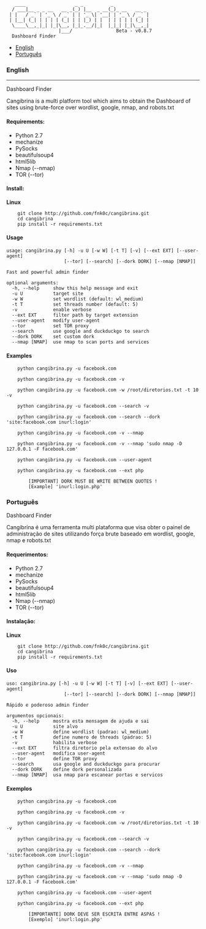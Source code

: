 ```
   ____                  _ _          _             
  / ___|__ _ _ __   __ _(_) |__  _ __(_)_ __   __ _ 
 | |   / _` | '_ \ / _` | | '_ \| '__| | '_ \ / _` |
 | |__| (_| | | | | (_| | | |_) | |  | | | | | (_| |
  \____\__,_|_| |_|\__, |_|_.__/|_|  |_|_| |_|\__,_|
	               |___/                Beta - v0.8.7
  Dashboard Finder
```

* [English](#english) 
* [Português](#português)  

### English
- - -
Dashboard Finder 

Cangibrina is a multi platform tool which aims to obtain the Dashboard of sites using brute-force 
over wordlist, google, nmap, and robots.txt

#### Requirements:  

* Python 2.7    
* mechanize  
* PySocks  
* beautifulsoup4  
* html5lib  
* Nmap (--nmap)  
* TOR (--tor)  

#### Install:         

**Linux**  
```
	git clone http://github.com/fnk0c/cangibrina.git
	cd cangibrina
	pip install -r requirements.txt
```

#### Usage

```
usage: cangibrina.py [-h] -u U [-w W] [-t T] [-v] [--ext EXT] [--user-agent]
                     [--tor] [--search] [--dork DORK] [--nmap [NMAP]]

Fast and powerful admin finder

optional arguments:
  -h, --help     show this help message and exit
  -u U           target site
  -w W           set wordlist (default: wl_medium)
  -t T           set threads number (default: 5)
  -v             enable verbose
  --ext EXT      filter path by target extension
  --user-agent   modify user-agent
  --tor          set TOR proxy
  --search       use google and duckduckgo to search
  --dork DORK    set custom dork
  --nmap [NMAP]  use nmap to scan ports and services

```

#### Examples


```
	python cangibrina.py -u facebook.com

	python cangibrina.py -u facebook.com -v

	python cangibrina.py -u facebook.com -w /root/diretorios.txt -t 10 -v

	python cangibrina.py -u facebook.com --search -v

	python cangibrina.py -u facebook.com --search --dork 'site:facebook.com inurl:login'

	python cangibrina.py -u facebook.com -v --nmap

	python cangibrina.py -u facebook.com -v --nmap 'sudo nmap -D 127.0.0.1 -F facebook.com'

	python cangibrina.py -u facebook.com --user-agent

	python cangibrina.py -u facebook.com --ext php

		[IMPORTANT] DORK MUST BE WRITE BETWEEN QUOTES !
		[Example] 'inurl:login.php'
```

### Português

Dashboard Finder 

Cangibrina é uma ferramenta multi plataforma que visa obter o painel de administração de sites utilizando força brute baseado em wordlist, google, nmap e robots.txt  

#### Requerimentos:  

* Python 2.7    
* mechanize  
* PySocks  
* beautifulsoup4  
* html5lib  
* Nmap (--nmap)  
* TOR (--tor)  

#### Instalação:         

**Linux**  
```
	git clone http://github.com/fnk0c/cangibrina.git
	cd cangibrina
	pip install -r requirements.txt
```

#### Uso

```
uso: cangibrina.py [-h] -u U [-w W] [-t T] [-v] [--ext EXT] [--user-agent]
                     [--tor] [--search] [--dork DORK] [--nmap [NMAP]]

Rápido e poderoso admin finder

argumentos opcionais:
  -h, --help     mostra esta mensagem de ajuda e sai
  -u U           site alvo
  -w W           define wordlist (padrao: wl_medium)
  -t T           define numero de threads (padrao: 5)
  -v             habilita verbose
  --ext EXT      filtra diretorio pela extensao do alvo
  --user-agent   modifica user-agent
  --tor          define TOR proxy
  --search       usa google and duckduckgo para procurar
  --dork DORK    define dork personalizada
  --nmap [NMAP]  usa nmap para escanear portas e servicos

```

#### Exemplos


```
	python cangibrina.py -u facebook.com

	python cangibrina.py -u facebook.com -v

	python cangibrina.py -u facebook.com -w /root/diretorios.txt -t 10 -v

	python cangibrina.py -u facebook.com --search -v

	python cangibrina.py -u facebook.com --search --dork 'site:facebook.com inurl:login'

	python cangibrina.py -u facebook.com -v --nmap

	python cangibrina.py -u facebook.com -v --nmap 'sudo nmap -D 127.0.0.1 -F facebook.com'

	python cangibrina.py -u facebook.com --user-agent

	python cangibrina.py -u facebook.com --ext php

		[IMPORTANTE] DORK DEVE SER ESCRITA ENTRE ASPAS !
		[Exemplo] 'inurl:login.php'
```
